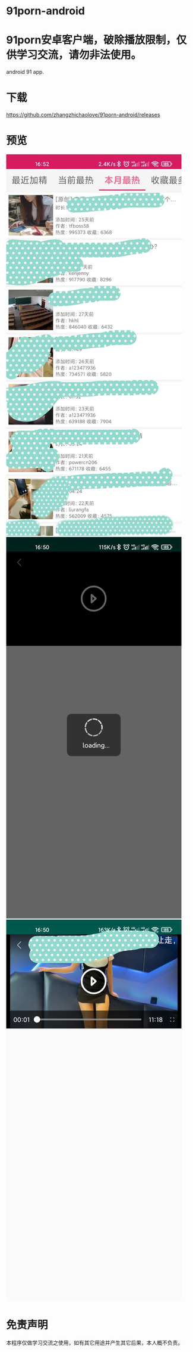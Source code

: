 # 91porn-android
# 91porn安卓客户端，破除播放限制，仅供学习交流，请勿非法使用。
android 91 app.

# 下载
https://github.com/zhangzhichaolove/91porn-android/releases

# 预览

![list](./list.jpg)
![loading](./loading.jpg)
![play](./play.jpg)

# 免责声明
本程序仅做学习交流之使用，如有其它用途并产生其它后果，本人概不负责。

